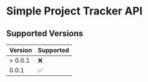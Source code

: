 # Simple Project Tracker API

## Supported Versions

| Version | Supported          |
| ------- | ------------------ |
| > 0.0.1 | :x:                |
| 0.0.1   | :white_check_mark: |



